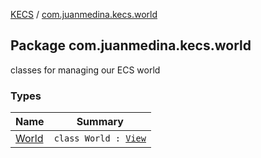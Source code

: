 [KECS](../index.md) / [com.juanmedina.kecs.world](./index.md)

## Package com.juanmedina.kecs.world

classes for managing our ECS world

### Types

| Name | Summary |
|---|---|
| [World](-world/index.md) | `class World : `[`View`](../com.juanmedina.kecs.entity/-view/index.md) |
